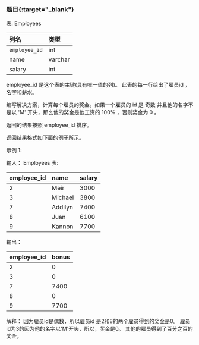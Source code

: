 ### [题目](https://leetcode.cn/problems/calculate-special-bonus/){:target="_blank"}

表: Employees

| 列名            | 类型      |
|:--------------|:--------|
| `employee_id` | int     |
| name          | varchar |
| salary        | int     |

employee_id 是这个表的主键(具有唯一值的列)。
此表的每一行给出了雇员id ，名字和薪水。

编写解决方案，计算每个雇员的奖金。如果一个雇员的 id 是 奇数 并且他的名字不是以 'M' 开头，那么他的奖金是他工资的 100% ，否则奖金为
0 。

返回的结果按照 employee_id 排序。

返回结果格式如下面的例子所示。

示例 1:

输入：
Employees 表:

| employee_id | name    | salary |
|:------------|:--------|:-------|
| 2           | Meir    | 3000   |
| 3           | Michael | 3800   |
| 7           | Addilyn | 7400   |
| 8           | Juan    | 6100   |
| 9           | Kannon  | 7700   |

输出：

| employee_id | bonus |
|:------------|:------|
| 2           | 0     |
| 3           | 0     |
| 7           | 7400  |
| 8           | 0     |
| 9           | 7700  |

解释：
因为雇员id是偶数，所以雇员id 是2和8的两个雇员得到的奖金是0。
雇员id为3的因为他的名字以'M'开头，所以，奖金是0。
其他的雇员得到了百分之百的奖金。
